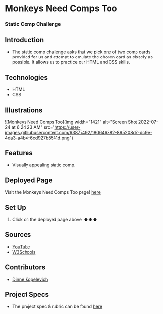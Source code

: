 # Monkeys Need Comps Too
### Static Comp Challenge

## Introduction
  - The static comp challenge asks that we pick one of two comp cards provided for us and attempt to emulate the chosen card as closely as possible. It allows us to practice our HTML and CSS skills.

## Technologies
  - HTML
  - CSS


## Illustrations
  ![Monkeys Need Comps Too](img width="1421" alt="Screen Shot 2022-07-24 at 6 24 23 AM" src="https://user-images.githubusercontent.com/63877492/180646882-895208d7-dc9e-4da3-a4b4-6cd927b5541d.png")

## Features
- Visually appealing static comp.

## Deployed Page
Visit the Monkeys Need Comps Too page! [here](https://dinnek.github.io/static_comp_challenge/)

## Set Up
1. Click on the deployed page above. ⬆⬆⬆

## Sources
  - [YouTube](https://www.youtube.com/)
  - [W3Schools](https://www.w3schools.com/)

## Contributors
  - [Dinne Kopelevich](https://github.com/DinneK)

## Project Specs
  - The project spec & rubric can be found [here](https://frontend.turing.edu/projects/M2-static-comp-challenge.html)

